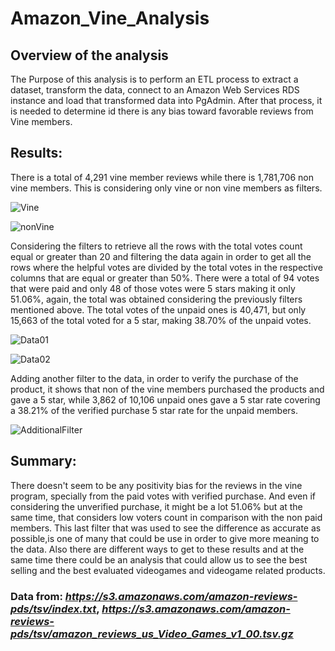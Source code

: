 # Amazon_Vine_Analysis

## Overview of the analysis
The Purpose of this analysis is to perform an ETL process to extract a dataset, transform the data, connect to an Amazon Web Services RDS instance and load that transformed data into PgAdmin. After that process, it is needed to determine id there is any bias toward favorable reviews from Vine members.

## Results:
There is a total of 4,291 vine member reviews while there is 1,781,706 non vine members. This is considering only vine or non vine members as filters.

![Vine](https://github.com/LennethNova/Amazon_Vine_Analysis/blob/main/Resources/c16.PNG)

![nonVine](https://github.com/LennethNova/Amazon_Vine_Analysis/blob/main/Resources/c17.PNG)

Considering the filters to retrieve all the rows with the total votes count equal or greater than 20 and filtering the data again in order to get all the rows where the helpful votes are divided by the total votes in the respective columns that are equal or greater than 50%. There were a total of 94 votes that were paid and only 48 of those votes were 5 stars making it only 51.06%, again, the total was obtained considering the previously filters mentioned above. The total votes of the unpaid ones is 40,471, but only 15,663 of the total voted for a 5 star, making 38.70% of the unpaid votes.

![Data01](https://github.com/LennethNova/Amazon_Vine_Analysis/blob/main/Resources/c14.PNG)

![Data02](https://github.com/LennethNova/Amazon_Vine_Analysis/blob/main/Resources/c15.PNG)

Adding another filter to the data, in order to verify the purchase of the product, it shows that non of the vine members purchased the products and gave a 5 star, while 3,862 of 10,106 unpaid ones gave a 5 star rate covering a 38.21% of the verified purchase 5 star rate for the unpaid members.

![AdditionalFilter](https://github.com/LennethNova/Amazon_Vine_Analysis/blob/main/Resources/c20.PNG)

## Summary:
There doesn't seem to be any positivity bias for the reviews in the vine program, specially from the paid votes with verified purchase. And even if considering the unverified purchase, it might be a lot 51.06% but at the same time, that considers low voters count in comparison with the non paid members. This last filter that was used to see the difference as accurate as possible,is one of many that could be use in order to give more meaning to the data. Also there are different ways to get to these results and at the same time there could be an analysis that could allow us to see the best selling and the best evaluated videogames and videogame related products.

### Data from: *https://s3.amazonaws.com/amazon-reviews-pds/tsv/index.txt*, *https://s3.amazonaws.com/amazon-reviews-pds/tsv/amazon_reviews_us_Video_Games_v1_00.tsv.gz*